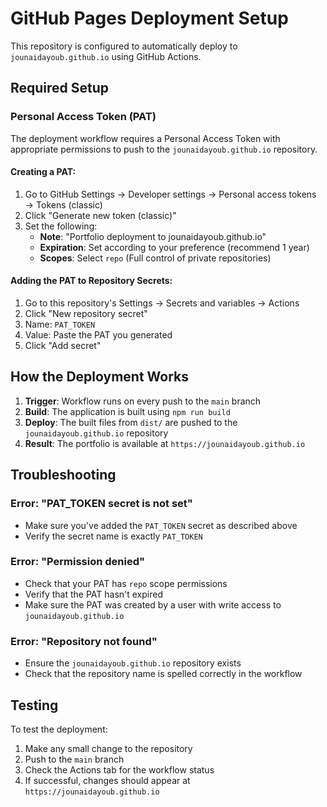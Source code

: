 # GitHub Pages Deployment Setup

This repository is configured to automatically deploy to `jounaidayoub.github.io` using GitHub Actions.

## Required Setup

### Personal Access Token (PAT)

The deployment workflow requires a Personal Access Token with appropriate permissions to push to the `jounaidayoub.github.io` repository.

#### Creating a PAT:

1. Go to GitHub Settings → Developer settings → Personal access tokens → Tokens (classic)
2. Click "Generate new token (classic)"
3. Set the following:
   - **Note**: "Portfolio deployment to jounaidayoub.github.io"
   - **Expiration**: Set according to your preference (recommend 1 year)
   - **Scopes**: Select `repo` (Full control of private repositories)

#### Adding the PAT to Repository Secrets:

1. Go to this repository's Settings → Secrets and variables → Actions
2. Click "New repository secret"
3. Name: `PAT_TOKEN`
4. Value: Paste the PAT you generated
5. Click "Add secret"

## How the Deployment Works

1. **Trigger**: Workflow runs on every push to the `main` branch
2. **Build**: The application is built using `npm run build`
3. **Deploy**: The built files from `dist/` are pushed to the `jounaidayoub.github.io` repository
4. **Result**: The portfolio is available at `https://jounaidayoub.github.io`

## Troubleshooting

### Error: "PAT_TOKEN secret is not set"
- Make sure you've added the `PAT_TOKEN` secret as described above
- Verify the secret name is exactly `PAT_TOKEN`

### Error: "Permission denied"
- Check that your PAT has `repo` scope permissions
- Verify that the PAT hasn't expired
- Make sure the PAT was created by a user with write access to `jounaidayoub.github.io`

### Error: "Repository not found"
- Ensure the `jounaidayoub.github.io` repository exists
- Check that the repository name is spelled correctly in the workflow

## Testing

To test the deployment:
1. Make any small change to the repository
2. Push to the `main` branch
3. Check the Actions tab for the workflow status
4. If successful, changes should appear at `https://jounaidayoub.github.io`